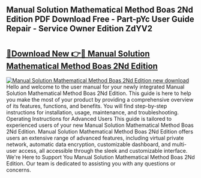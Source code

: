 ## Manual Solution Mathematical Method Boas 2Nd Edition PDF Download Free - Part-pYc User Guide Repair - Service Owner Edition ZdYV2

# <h2><a href="http://bc65868.oget.top/?id=Manual+Solution+Mathematical+Method+Boas+2Nd+Edition">🔗Download New 👉🔴 Manual Solution Mathematical Method Boas 2Nd Edition</a></h2>

[![Manual Solution Mathematical Method Boas 2Nd Edition new download](https://i.imgur.com/5g1atiW.png)](http://bc65868.oget.top/?id=Manual+Solution+Mathematical+Method+Boas+2Nd+Edition)
Hello and welcome to the user manual for your newly integrated Manual Solution Mathematical Method Boas 2Nd Edition. This guide is here to help you make the most of your product by providing a comprehensive overview of its features, functions, and benefits. You will find step-by-step instructions for installation, usage, maintenance, and troubleshooting. Operating Instructions for Advanced Users This guide is tailored to experienced users of your new Manual Solution Mathematical Method Boas 2Nd Edition. Manual Solution Mathematical Method Boas 2Nd Edition offers users an extensive range of advanced features, including virtual private network, automatic data encryption, customizable dashboard, and multi-user access, all accessible through the sleek and customizable interface. We're Here to Support You Manual Solution Mathematical Method Boas 2Nd Edition. Our team is dedicated to assisting you with any questions or concerns.
